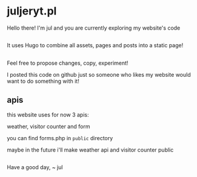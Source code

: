 # juljeryt.pl
Hello there!
I'm jul and you are currently exploring my website's code
##
It uses Hugo to combine all assets, pages and posts into a static page!
##
Feel free to propose changes, copy, experiment!

I posted this code on github just so someone who likes my website would want to do something with it!
## apis
this website uses for now 3 apis:

weather, visitor counter and form

you can find forms.php in `public` directory

maybe in the future i'll make weather api and visitor counter public 
##
Have a good day,
~ jul
